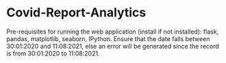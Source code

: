 # Covid-Report-Analytics
 Pre-requisites for running the web application (install if not installed): flask, pandas, matplotlib, seaborn, IPython.
 Ensure that the date falls between 30:01:2020 and 11:08:2021, else an error will be generated since the record is from 30:01:2020 to 11:08:2021. 
  
